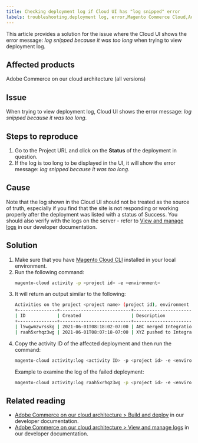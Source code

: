 ```yaml
---
title: Checking deployment log if Cloud UI has "log snipped" error
labels: troubleshooting,deployment log, error,Magento Commerce Cloud,Adobe Commerce,cloud architecture,log snipped,Cloud UI,manage log,
---
```


This article provides a solution for the issue where the Cloud UI shows the error message: *log snipped because it was too long* when trying to view deployment log.

## Affected products
Adobe Commerce on our cloud architecture (all versions)

## Issue

When trying to view deployment log, Cloud UI shows the error message: *log snipped because it was too long*.

## Steps to reproduce

1. Go to the Project URL and click on the **Status** of the deployment in question.  
1. If the log is too long to be displayed in the UI, it will show the error message: *log snipped because it was too long*.

## Cause

Note that the log shown in the Cloud UI should not be treated as the source of truth, especially if you find that the site is not responding or working properly after the deployment was listed with a status of Success. You should also verify with the logs on the server - refer to [View and manage logs](https://devdocs.magento.com/cloud/project/log-locations.html) in our developer documentation.

## Solution

1. Make sure that you have [Magento Cloud CLI](https://devdocs.magento.com/cloud/reference/cli-ref-topic.html) installed in your local environment.
1. Run the following command:
    ```bash
    magento-cloud activity -p <project id> -e <environment>
    ```
1. It will return an output similar to the following:
    ```bash
    Activities on the project <project name> (project id), environment <environment>:
    +---------------+---------------------------+-------------------------------------+----------+----------+---------+
    | ID            | Created                   | Description                         | Progress | State    | Result  |
    +---------------+---------------------------+-------------------------------------+----------+----------+---------+
    | l5wgwmzwrsskg | 2021-06-01T08:18:02-07:00 | ABC merged Integration into Staging | 100%     | complete | success |
    | raah5xrhqz3wg | 2021-06-01T08:07:18-07:00 | XYZ pushed to Integration           | 100%     | complete | failure |
    ```
1. Copy the activity ID of the affected deployment and then run the command:
    ```bash
    magento-cloud activity:log <activity ID> -p <project id> -e <environment>
    ```  
    Example to examine the log of the failed deployment:
    ```bash
    magento-cloud activity:log raah5xrhqz3wg -p <project id> -e <environment>
    ```

## Related reading

* [Adobe Commerce on our cloud architecture > Build and deploy](https://devdocs.magento.com/cloud/project/magento-env-yaml.html) in our developer documentation.
* [Adobe Commerce on our cloud architecture > View and manage logs](https://devdocs.magento.com/cloud/project/log-locations.html) in our developer documentation.
